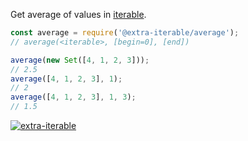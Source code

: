 Get average of values in [iterable].

```javascript
const average = require('@extra-iterable/average');
// average(<iterable>, [begin=0], [end])

average(new Set([4, 1, 2, 3]));
// 2.5
average([4, 1, 2, 3], 1);
// 2
average([4, 1, 2, 3], 1, 3);
// 1.5
```


[![extra-iterable](https://i.imgur.com/KR83Nzx.jpg)](https://www.npmjs.com/package/extra-iterable)

[iterable]: https://developer.mozilla.org/en-US/docs/Web/JavaScript/Reference/Iteration_protocols
